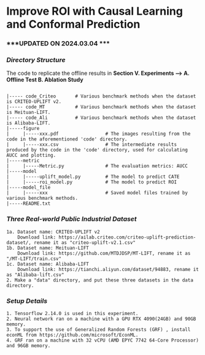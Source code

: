 # Improve ROI with Causal Learning and Conformal Prediction

### ***UPDATED ON 2024.03.04 ***  

### ***Directory Structure***  
The code to replicate the offline results in **Section V. Experiments --> A. Offline Test B. Ablation Study**
```

|----- code_Criteo       # Various benchmark methods when the dataset is CRITEO-UPLIFT v2.
|----- code_MT           # Various benchmark methods when the dataset is Meituan-LIFT.
|----- code_Ali          # Various benchmark methods when the dataset is Alibaba-LIFT.
|-----figure
|     |-----xxx.pdf                 # The images resulting from the code in the aforementioned 'code' directory.
|     |-----xxx.csv                 # The intermediate results produced by the code in the 'code' directory, used for calculating AUCC and plotting.
|-----metric
|     |-----Metric.py               # The evaluation metrics: AUCC
|-----model
|     |-----uplift_model.py         # The model to predict CATE
|     |-----roi_model.py            # The model to predict ROI
|-----model_file
|     |-----xxx                     # Saved model files trained by various benchmark methods.       
|-----README.txt
```


### ***Three Real-world Public Industrial Dataset***
```
1a. Dataset name: CRITEO-UPLIFT v2
    Download link: https://ailab.criteo.com/criteo-uplift-prediction-dataset/, rename it as "criteo-uplift-v2.1.csv"
1b. Dataset name: Meituan-LIFT
    Download link: https://github.com/MTDJDSP/MT-LIFT, rename it as "/MT-LIFT/train.csv"
1c. Dataset name: Alibaba-LIFT
    Download link: https://tianchi.aliyun.com/dataset/94883, rename it as "Alibaba-lift.csv"
2. Make a "data" directory, and put these three datasets in the data directory.
```


### ***Setup Details***
```
1. Tensorflow 2.14.0 is used in this experiment.
2. Neural network ran on a machine with a GPU RTX 4090(24GB) and 90GB memory.
3. To support the use of Generalized Random Forests (GRF) , install econML from https://github.com/microsoft/EconML.
4. GRF ran on a machine with 32 vCPU (AMD EPYC 7742 64-Core Processor) and 96GB memory.

```

